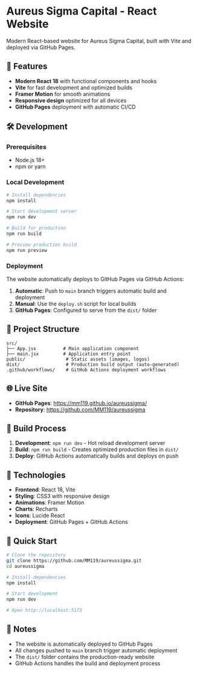 # Aureus Sigma Capital - React Website

Modern React-based website for Aureus Sigma Capital, built with Vite and deployed via GitHub Pages.

## 🚀 Features

- **Modern React 18** with functional components and hooks
- **Vite** for fast development and optimized builds
- **Framer Motion** for smooth animations
- **Responsive design** optimized for all devices
- **GitHub Pages** deployment with automatic CI/CD

## 🛠️ Development

### Prerequisites
- Node.js 18+ 
- npm or yarn

### Local Development
```bash
# Install dependencies
npm install

# Start development server
npm run dev

# Build for production
npm run build

# Preview production build
npm run preview
```

### Deployment
The website automatically deploys to GitHub Pages via GitHub Actions:

1. **Automatic**: Push to `main` branch triggers automatic build and deployment
2. **Manual**: Use the `deploy.sh` script for local builds
3. **GitHub Pages**: Configured to serve from the `dist/` folder

## 📁 Project Structure

```
src/
├── App.jsx          # Main application component
├── main.jsx         # Application entry point
public/               # Static assets (images, logos)
dist/                 # Production build output (auto-generated)
.github/workflows/    # GitHub Actions deployment workflows
```

## 🌐 Live Site

- **GitHub Pages**: https://mm119.github.io/aureussigma/
- **Repository**: https://github.com/MM119/aureussigma

## 🔧 Build Process

1. **Development**: `npm run dev` - Hot reload development server
2. **Build**: `npm run build` - Creates optimized production files in `dist/`
3. **Deploy**: GitHub Actions automatically builds and deploys on push

## 📱 Technologies

- **Frontend**: React 18, Vite
- **Styling**: CSS3 with responsive design
- **Animations**: Framer Motion
- **Charts**: Recharts
- **Icons**: Lucide React
- **Deployment**: GitHub Pages + GitHub Actions

## 🚀 Quick Start

```bash
# Clone the repository
git clone https://github.com/MM119/aureussigma.git
cd aureussigma

# Install dependencies
npm install

# Start development
npm run dev

# Open http://localhost:5173
```

## 📝 Notes

- The website is automatically deployed to GitHub Pages
- All changes pushed to `main` branch trigger automatic deployment
- The `dist/` folder contains the production-ready website
- GitHub Actions handles the build and deployment process
